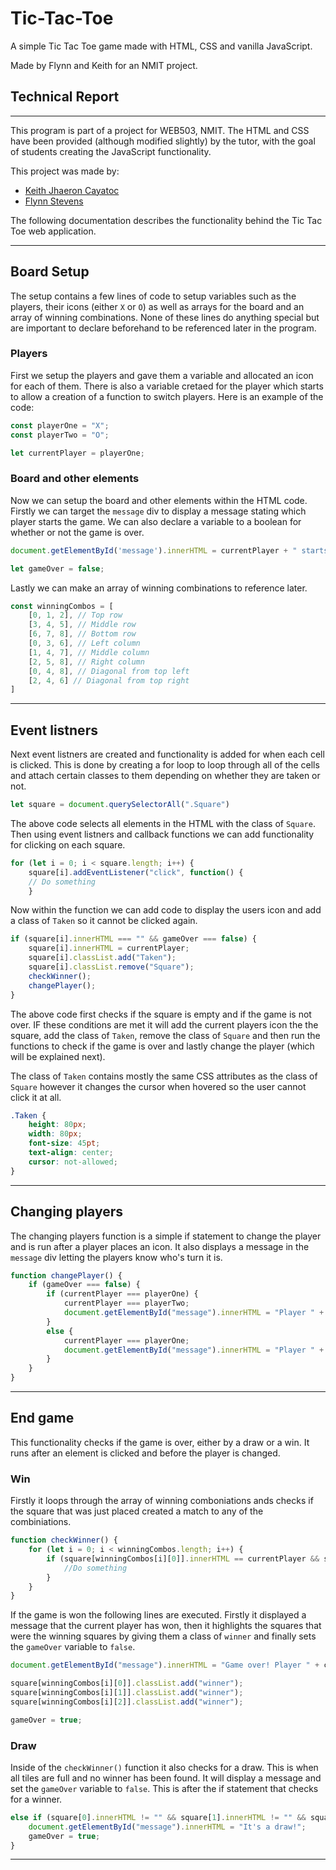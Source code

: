 # Tic-Tac-Toe

A simple Tic Tac Toe game made with HTML, CSS and vanilla JavaScript.

Made by Flynn and Keith for an NMIT project.


## Technical Report

----------------------

This program is part of a project for WEB503, NMIT. The HTML and CSS have been provided (although modified slightly) by the tutor, with the goal of students creating the JavaScript functionality.

This project was made by:

- [Keith Jhaeron Cayatoc](https://github.com/Yugenzariah)
- [Flynn Stevens](https://github.com/fstevens30)

The following documentation describes the functionality behind the Tic Tac Toe web application.

---------------------------

## Board Setup

The setup contains a few lines of code to setup variables such as the players, their icons (either `X` or `O`) as well as arrays for the board and an array of winning combinations. None of these lines do anything special but are important to declare beforehand to be referenced later in the program.

### Players

First we setup the players and gave them a variable and allocated an icon for each of them. There is also a variable cretaed for the player which starts to allow a creation of a function to switch players. Here is an example of the code:

```JavaScript
const playerOne = "X";
const playerTwo = "O";

let currentPlayer = playerOne;
```

### Board and other elements

Now we can setup the board and other elements within the HTML code. Firstly we can target the `message` div to display a message stating which player starts the game. We can also declare a variable to a boolean for whether or not the game is over.

```JavaScript
document.getElementById('message').innerHTML = currentPlayer + " starts first!"

let gameOver = false;
```

Lastly we can make an array of winning combinations to reference later.

```JavaScript
const winningCombos = [
    [0, 1, 2], // Top row
    [3, 4, 5], // Middle row
    [6, 7, 8], // Bottom row
    [0, 3, 6], // Left column
    [1, 4, 7], // Middle column
    [2, 5, 8], // Right column
    [0, 4, 8], // Diagonal from top left
    [2, 4, 6] // Diagonal from top right
]
```

-----------------------------

## Event listners

Next event listners are created and functionality is added for when each cell is clicked. This is done by creating a for loop to loop through all of the cells and attach certain classes to them depending on whether they are taken or not.

```JavaScript
let square = document.querySelectorAll(".Square") 
```

The above code selects all elements in the HTML with the class of `Square`. Then using event listners and callback functions we can add functionality for clicking on each square.

```JavaScript
for (let i = 0; i < square.length; i++) { 
    square[i].addEventListener("click", function() { 
    // Do something
    }
```

Now within the function we can add code to display the users icon and add a class of `Taken` so it cannot be clicked again.

```JavaScript
if (square[i].innerHTML === "" && gameOver === false) {
    square[i].innerHTML = currentPlayer;
    square[i].classList.add("Taken");
    square[i].classList.remove("Square");
    checkWinner();
    changePlayer();
}
```

The above code first checks if the square is empty and if the game is not over. IF these conditions are met it will add the current players icon the the square, add the class of `Taken`, remove the class of `Square` and then run the functions to check if the game is over and lastly change the player (which will be explained next).

The class of `Taken` contains mostly the same CSS attributes as the class of `Square` however it changes the cursor when hovered so the user cannot click it at all.

```CSS
.Taken {
    height: 80px;
    width: 80px;
    font-size: 45pt;
    text-align: center;
    cursor: not-allowed;
}
```

-------------------------------

## Changing players

The changing players function is a simple if statement to change the player and is run after a player places an icon. It also displays a message in the `message` div letting the players know who's turn it is.

```JavaScript
function changePlayer() {
    if (gameOver === false) {
        if (currentPlayer === playerOne) {
            currentPlayer === playerTwo;
            document.getElementById("message").innerHTML = "Player " + currentPlayer + "'s turn!"
        }
        else {
            currentPlayer === playerOne;
            document.getElementById("message").innerHTML = "Player " + currentPlayer + "'s turn!"
        }
    }
}
```

------------------------

## End game

This functionality checks if the game is over, either by a draw or a win. It runs after an element is clicked and before the player is changed.

### Win

Firstly it loops through the array of winning comboniations ands checks if the square that was just placed created a match to any of the combiniations.

```JavaScript
function checkWinner() {
    for (let i = 0; i < winningCombos.length; i++) {
        if (square[winningCombos[i][0]].innerHTML == currentPlayer && square[winningCombos[i][1]].innerHTML == currentPlayer && square[winningCombos[i][2]].innerHTML == currentPlayer) {
            //Do something
        }
    }
}
```

If the game is won the following lines are executed. Firstly it displayed a message that the current player has won, then it highlights the squares that were the winning squares by giving them a class of `winner` and finally sets the `gameOver` variable to `false`.

```JavaScript
document.getElementById("message").innerHTML = "Game over! Player " + currentPlayer + " wins!";

square[winningCombos[i][0]].classList.add("winner");
square[winningCombos[i][1]].classList.add("winner");
square[winningCombos[i][2]].classList.add("winner");

gameOver = true;
```

### Draw

Inside of the `checkWinner()` function it also checks for a draw. This is when all tiles are full and no winner has been found. It will display a message and set the `gameOver` variable to `false`. This is after the if statement that checks for a winner.

```JavaScript
else if (square[0].innerHTML != "" && square[1].innerHTML != "" && square[2].innerHTML != "" && square[3].innerHTML != "" && square[4].innerHTML != "" && square[5].innerHTML != "" && square[6].innerHTML != "" && square[7].innerHTML != "" && square[8].innerHTML != "" && gameOver == false) {
    document.getElementById("message").innerHTML = "It's a draw!";
    gameOver = true;
}
```

--------------------------------
